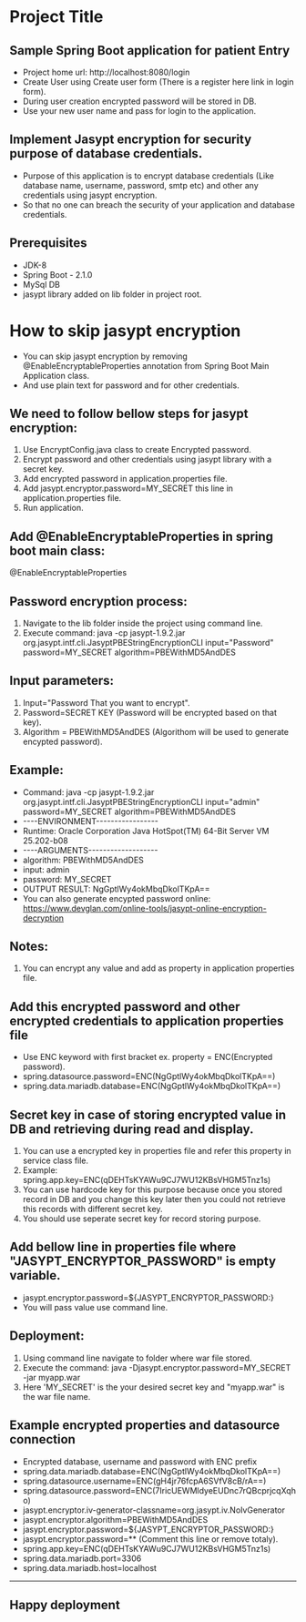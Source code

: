# Project Title

## Sample Spring Boot application for patient Entry
* Project home url: http://localhost:8080/login
* Create User using Create user form (There is a register here link in login form).
* During user creation encrypted password will be  stored in DB.
* Use your new user name and pass for login to the application.

## Implement Jasypt encryption for security purpose of database credentials.
* Purpose of this application is to encrypt database credentials (Like database name, username, password, smtp etc) and other any credentials using jasypt encryption.
* So that no one can breach the security of your application and database credentials.

## Prerequisites
* JDK-8
* Spring Boot - 2.1.0
* MySql DB
* jasypt library added on lib folder in project root.

# How to skip jasypt encryption 
* You can skip jasypt encryption by removing @EnableEncryptableProperties annotation from  Spring Boot Main Application class.
* And use plain text for password and for other credentials.

## We need to follow bellow steps for jasypt encryption:
1. Use EncryptConfig.java class to create Encrypted password.
3. Encrypt password and other credentials using jasypt library with a secret key.
4. Add encrypted password in application.properties file.
5. Add jasypt.encryptor.password=MY_SECRET this line in application.properties file.
6. Run application.

## Add @EnableEncryptableProperties in spring boot main class:
@EnableEncryptableProperties

## Password encryption process:
1. Navigate to the lib folder inside the project using command line. 
2. Execute command: java -cp jasypt-1.9.2.jar org.jasypt.intf.cli.JasyptPBEStringEncryptionCLI input="Password" password=MY_SECRET algorithm=PBEWithMD5AndDES

## Input parameters:  
1. Input="Password That you want to encrypt".
2. Password=SECRET KEY (Password will be encrypted based on that key).
3. Algorithm = PBEWithMD5AndDES  (Algorithom will be used to generate encypted password).

## Example:

* Command: java -cp jasypt-1.9.2.jar org.jasypt.intf.cli.JasyptPBEStringEncryptionCLI input="admin" password=MY_SECRET algorithm=PBEWithMD5AndDES
* ----ENVIRONMENT-----------------
* Runtime: Oracle Corporation Java HotSpot(TM) 64-Bit Server VM 25.202-b08
* ----ARGUMENTS-------------------
* algorithm: PBEWithMD5AndDES
* input: admin
* password: MY_SECRET
* OUTPUT RESULT: NgGptlWy4okMbqDkolTKpA==
* You can also generate encypted password online: https://www.devglan.com/online-tools/jasypt-online-encryption-decryption

## Notes:  
1. You can encrypt any value and add as property in application properties file.

## Add this encrypted password and other encrypted credentials to application properties file
* Use ENC keyword with first bracket ex. property = ENC(Encrypted password).
* spring.datasource.password=ENC(NgGptlWy4okMbqDkolTKpA==)
* spring.data.mariadb.database=ENC(NgGptlWy4okMbqDkolTKpA==)

## Secret key in case of storing encrypted value in DB and retrieving during read and display.
1. You can use a encrypted key in properties file and refer this property in service class file.
2. Example: spring.app.key=ENC(qDEHTsKYAWu9CJ7WU12KBsVHGM5Tnz1s)
3. You can use hardcode key for this purpose because once you stored record in DB and you change this key later then you could not retrieve this records with different secret key.
4. You should use seperate secret key for record storing purpose.

## Add bellow line in properties file where "JASYPT_ENCRYPTOR_PASSWORD" is empty variable.
* jasypt.encryptor.password=${JASYPT_ENCRYPTOR_PASSWORD:}
* You will pass value use command line.

## Deployment:
1.  Using command line navigate to folder where war file stored.
2.  Execute the command: java -Djasypt.encryptor.password=MY_SECRET -jar myapp.war
3.  Here 'MY_SECRET' is the your desired secret key and "myapp.war" is the war file name.

 Example encrypted properties and datasource connection
------------------------------
* Encrypted database, username and password with ENC prefix
* spring.data.mariadb.database=ENC(NgGptlWy4okMbqDkolTKpA==)
* spring.datasource.username=ENC(gH4jr76fcpA6SVfV8cB/rA==)
* spring.datasource.password=ENC(7IricUEWMldyeEUDnc7rQBcprjcqXqho)
* jasypt.encryptor.iv-generator-classname=org.jasypt.iv.NoIvGenerator
* jasypt.encryptor.algorithm=PBEWithMD5AndDES
* jasypt.encryptor.password=${JASYPT_ENCRYPTOR_PASSWORD:}
* jasypt.encryptor.password=** (Comment this line or remove totaly).
* spring.app.key=ENC(qDEHTsKYAWu9CJ7WU12KBsVHGM5Tnz1s)
* spring.data.mariadb.port=3306
* spring.data.mariadb.host=localhost
------------------------------

## Happy deployment
